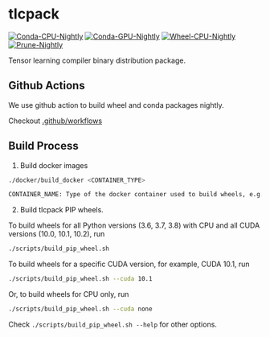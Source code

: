 # tlcpack

[![Conda-CPU-Nightly](https://github.com/tlc-pack/tlcpack/workflows/Conda-CPU-Nightly/badge.svg)](https://github.com/tlc-pack/tlcpack/actions?query=workflow%3AConda-CPU-Nightly)
[![Conda-GPU-Nightly](https://github.com/tlc-pack/tlcpack/workflows/Conda-GPU-Nightly/badge.svg)](https://github.com/tlc-pack/tlcpack/actions?query=workflow%3AConda-GPU-Nightly)
[![Wheel-CPU-Nightly](https://github.com/tlc-pack/tlcpack/workflows/Wheel-CPU-Nightly/badge.svg)](https://github.com/tlc-pack/tlcpack/actions?query=workflow%3AWheel-CPU-Nightly)
[![Prune-Nightly](https://github.com/tlc-pack/tlcpack/workflows/Prune-Nightly/badge.svg)](https://github.com/tlc-pack/tlcpack/actions?query=workflow%3APrune-Nightly)

Tensor learning compiler binary distribution package.

## Github Actions

We use github action to build wheel and conda packages nightly.

Checkout [.github/workflows](.github/workflows)


## Build Process

1. Build docker images

```bash
./docker/build_docker <CONTAINER_TYPE>

CONTAINER_NAME: Type of the docker container used to build wheels, e.g., (cpu|cu100|cu101|cu102)
```

2. Build tlcpack PIP wheels.

To build wheels for all Python versions (3.6, 3.7, 3.8) with CPU and all CUDA versions (10.0, 10.1, 10.2), run

```bash
./scripts/build_pip_wheel.sh
```

To build wheels for a specific CUDA version, for example, CUDA 10.1, run

```bash
./scripts/build_pip_wheel.sh --cuda 10.1
```

Or, to build wheels for CPU only, run
```bash
./scripts/build_pip_wheel.sh --cuda none
```

Check `./scripts/build_pip_wheel.sh --help` for other options.
